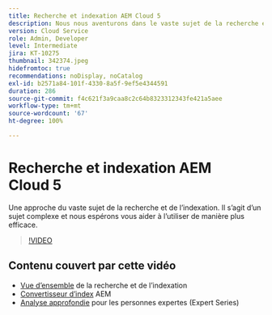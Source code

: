 ```yaml
---
title: Recherche et indexation AEM Cloud 5
description: Nous nous aventurons dans le vaste sujet de la recherche et de l’indexation.
version: Cloud Service
role: Admin, Developer
level: Intermediate
jira: KT-10275
thumbnail: 342374.jpeg
hidefromtoc: true
recommendations: noDisplay, noCatalog
exl-id: b2571a84-101f-4330-8a5f-9ef5e4344591
duration: 286
source-git-commit: f4c621f3a9caa8c2c64b8323312343fe421a5aee
workflow-type: tm+mt
source-wordcount: '67'
ht-degree: 100%

---
```


# Recherche et indexation AEM Cloud 5

Une approche du vaste sujet de la recherche et de l’indexation. Il s’agit d’un sujet complexe et nous espérons vous aider à l’utiliser de manière plus efficace.

>[!VIDEO](https://video.tv.adobe.com/v/342374?quality=12&learn=on)

## Contenu couvert par cette vidéo

+ [Vue d’ensemble](https://experienceleague.adobe.com/docs/experience-manager-cloud-service/content/operations/indexing.html?lang=fr) de la recherche et de l’indexation
+ [Convertisseur d’index](https://experienceleague.adobe.com/docs/experience-manager-cloud-service/content/migration-journey/refactoring-tools/index-converter.html?lang=fr) AEM
+ [Analyse approfondie](../../../cloud-service/migration/moving-to-aem-as-a-cloud-service/search-and-indexing.md) pour les personnes expertes (Expert Series)
